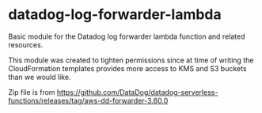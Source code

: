 # datadog-log-forwarder-lambda
Basic module for the Datadog log forwarder lambda function and related resources.

This module was created to tighten permissions since at time of writing the CloudFormation templates provides more access to KMS and S3 buckets than we would like. 

Zip file is from https://github.com/DataDog/datadog-serverless-functions/releases/tag/aws-dd-forwarder-3.60.0
